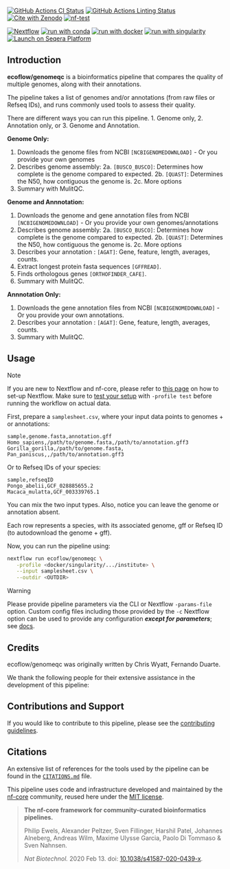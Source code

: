 [![GitHub Actions CI Status](https://github.com/ecoflow/genomeqc/actions/workflows/ci.yml/badge.svg)](https://github.com/ecoflow/genomeqc/actions/workflows/ci.yml)
[![GitHub Actions Linting Status](https://github.com/ecoflow/genomeqc/actions/workflows/linting.yml/badge.svg)](https://github.com/ecoflow/genomeqc/actions/workflows/linting.yml)[![Cite with Zenodo](http://img.shields.io/badge/DOI-10.5281/zenodo.XXXXXXX-1073c8?labelColor=000000)](https://doi.org/10.5281/zenodo.XXXXXXX)
[![nf-test](https://img.shields.io/badge/unit_tests-nf--test-337ab7.svg)](https://www.nf-test.com)

[![Nextflow](https://img.shields.io/badge/nextflow%20DSL2-%E2%89%A523.04.0-23aa62.svg)](https://www.nextflow.io/)
[![run with conda](http://img.shields.io/badge/run%20with-conda-3EB049?labelColor=000000&logo=anaconda)](https://docs.conda.io/en/latest/)
[![run with docker](https://img.shields.io/badge/run%20with-docker-0db7ed?labelColor=000000&logo=docker)](https://www.docker.com/)
[![run with singularity](https://img.shields.io/badge/run%20with-singularity-1d355c.svg?labelColor=000000)](https://sylabs.io/docs/)
[![Launch on Seqera Platform](https://img.shields.io/badge/Launch%20%F0%9F%9A%80-Seqera%20Platform-%234256e7)](https://cloud.seqera.io/launch?pipeline=https://github.com/ecoflow/genomeqc)

## Introduction

**ecoflow/genomeqc** is a bioinformatics pipeline that compares the quality of multiple genomes, along with their annotations.

The pipeline takes a list of genomes and/or annotations (from raw files or Refseq IDs), and runs commonly used tools to assess their quality.

There are different ways you can run this pipeline. 1. Genome only, 2. Annotation only, or 3. Genome and Annotation.

<!-- TODO nf-core:
For an example, see https://github.com/nf-core/rnaseq/blob/master/README.md#introduction
-->

<!-- TODO nf-core: Include a figure that guides the user through the major workflow steps. Many nf-core
     workflows use the "tube map" design for that. See https://nf-co.re/docs/contributing/design_guidelines#examples for examples.   
-->

<!-- TODO nf-core: Fill in short bullet-pointed list of the default steps in the pipeline 
Original automatic steps from nf-core pipeline create.
1. Read QC ([`FastQC`](https://www.bioinformatics.babraham.ac.uk/projects/fastqc/))
2. Present QC for raw reads ([`MultiQC`](http://multiqc.info/))
-->

**Genome Only:**
1. Downloads the genome files from NCBI `[NCBIGENOMEDOWNLOAD]` - Or you provide your own genomes
2. Describes genome assembly:
2a. `[BUSCO_BUSCO]`: Determines how complete is the genome compared to expected.
2b. `[QUAST]`: Determines the N50, how contiguous the genome is.
2c. More options
3. Summary with MulitQC.

**Genome and Annnotation:**
1. Downloads the genome and gene annotation files from NCBI `[NCBIGENOMEDOWNLOAD]` - Or you provide your own genomes/annotations
2. Describes genome assembly:
2a. `[BUSCO_BUSCO]`: Determines how complete is the genome compared to expected.
2b. `[QUAST]`: Determines the N50, how contiguous the genome is.
2c. More options
3. Describes your annotation : `[AGAT]`: Gene, feature, length, averages, counts. 
4. Extract longest protein fasta sequences `[GFFREAD]`.
5. Finds orthologous genes `[ORTHOFINDER_CAFE]`.
6. Summary with MulitQC.

**Annnotation Only:**
1. Downloads the gene annotation files from NCBI `[NCBIGENOMEDOWNLOAD]` - Or you provide your own annotations.
2. Describes your annotation : `[AGAT]`: Gene, feature, length, averages, counts.
3. Summary with MulitQC.

## Usage

> [!NOTE]
> If you are new to Nextflow and nf-core, please refer to [this page](https://nf-co.re/docs/usage/installation) on how to set-up Nextflow. Make sure to [test your setup](https://nf-co.re/docs/usage/introduction#how-to-run-a-pipeline) with `-profile test` before running the workflow on actual data.

First, prepare a `samplesheet.csv`, where your input data points to genomes + or annotations:

```csv
sample,genome.fasta,annotation.gff
Homo_sapiens,/path/to/genome.fasta,/path/to/annotation.gff3
Gorilla_gorilla,/path/to/genome.fasta,
Pan_paniscus,,/path/to/annotation.gff3
```

Or to Refseq IDs of your species:

```csv
sample,refseqID
Pongo_abelii,GCF_028885655.2
Macaca_mulatta,GCF_003339765.1
```

You can mix the two input types. Also, notice you can leave the genome or annotation absent.

Each row represents a species, with its associated genome, gff or Refseq ID (to autodownload the genome + gff).

Now, you can run the pipeline using:

<!-- TODO nf-core: update the following command to include all required parameters for a minimal example -->

```bash
nextflow run ecoflow/genomeqc \
   -profile <docker/singularity/.../institute> \
   --input samplesheet.csv \
   --outdir <OUTDIR>
```

> [!WARNING]
> Please provide pipeline parameters via the CLI or Nextflow `-params-file` option. Custom config files including those provided by the `-c` Nextflow option can be used to provide any configuration _**except for parameters**_;
> see [docs](https://nf-co.re/usage/configuration#custom-configuration-files).

## Credits

ecoflow/genomeqc was originally written by Chris Wyatt, Fernando Duarte.

We thank the following people for their extensive assistance in the development of this pipeline:

<!-- TODO nf-core: If applicable, make list of people who have also contributed -->

## Contributions and Support

If you would like to contribute to this pipeline, please see the [contributing guidelines](.github/CONTRIBUTING.md).

## Citations

<!-- TODO nf-core: Add citation for pipeline after first release. Uncomment lines below and update Zenodo doi and badge at the top of this file. -->
<!-- If you use ecoflow/genomeqc for your analysis, please cite it using the following doi: [10.5281/zenodo.XXXXXX](https://doi.org/10.5281/zenodo.XXXXXX) -->

<!-- TODO nf-core: Add bibliography of tools and data used in your pipeline -->

An extensive list of references for the tools used by the pipeline can be found in the [`CITATIONS.md`](CITATIONS.md) file.

This pipeline uses code and infrastructure developed and maintained by the [nf-core](https://nf-co.re) community, reused here under the [MIT license](https://github.com/nf-core/tools/blob/master/LICENSE).

> **The nf-core framework for community-curated bioinformatics pipelines.**
>
> Philip Ewels, Alexander Peltzer, Sven Fillinger, Harshil Patel, Johannes Alneberg, Andreas Wilm, Maxime Ulysse Garcia, Paolo Di Tommaso & Sven Nahnsen.
>
> _Nat Biotechnol._ 2020 Feb 13. doi: [10.1038/s41587-020-0439-x](https://dx.doi.org/10.1038/s41587-020-0439-x).
